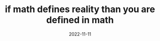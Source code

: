 ---
title: "if math defines reality than you are defined in math"
date: 2022-11-11
tags:
  - reality
  - there is an abstract thing that means God exists
  - fragment
---